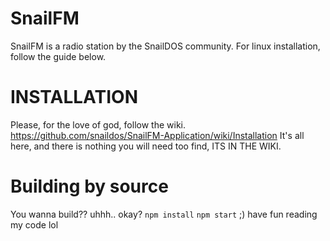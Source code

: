 # SnailFM
SnailFM is a radio station by the SnailDOS community.
For linux installation, follow the guide below.

# INSTALLATION
Please, for the love of god, follow the wiki.
https://github.com/snaildos/SnailFM-Application/wiki/Installation
It's all here, and there is nothing you will need too find, ITS IN THE WIKI.

# Building by source
You wanna build??
uhhh.. okay?
`npm install`
`npm start`
;)
have fun reading my code lol
